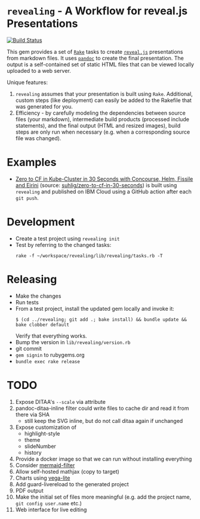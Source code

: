 # `revealing` - A Workflow for reveal.js Presentations

[![Build Status](https://travis-ci.org/suhlig/revealing.svg?branch=master)](https://travis-ci.org/suhlig/revealing)

This gem provides a set of [`Rake`](https://github.com/ruby/rake) tasks to create [`reveal.js`](https://revealjs.com) presentations from markdown files. It uses [`pandoc`](https://pandoc.org/) to create the final presentation. The output is a self-contained set of static HTML files that can be viewed locally uploaded to a web server.

Unique features:

1. `revealing` assumes that your presentation is built using `Rake`. Additional, custom steps (like deployment) can easily be added to the Rakefile that was generated for you.
1. Efficiency - by carefully modeling the dependencies between source files (your markdown), intermediate build products (processed include statements), and the final output (HTML and resized images), build steps are only run when necessary (e.g. when a corresponding source file was changed).

# Examples

* [Zero to CF in Kube-Cluster in 30 Seconds with Concourse, Helm, Fissile and Eirini](http://zero2cfin30s.eirini.cf/) (source: [suhlig/zero-to-cf-in-30-seconds](https://github.com/suhlig/zero-to-cf-in-30-seconds)) is built using `revealing` and published on IBM Cloud using a GitHub action after each `git push`.

# Development

* Create a test project using `revealing init`
* Test by referring to the changed tasks:
  ```console
  rake -f ~/workspace/revealing/lib/revealing/tasks.rb -T
  ```

# Releasing

* Make the changes
* Run tests
* From a test project, install the updated gem locally and invoke it:
  ```console
  $ (cd ../revealing; git add .; bake install) && bundle update && bake clobber default
  ```
  Verify that everything works.
* Bump the version in `lib/revealing/version.rb`
* git commit
* `gem signin` to rubygems.org
* `bundle exec rake release`

# TODO

1. Expose DITAA's `--scale` via attribute
1. pandoc-ditaa-inline filter could write files to cache dir and read it from there via SHA
   - still keep the SVG inline, but do not call ditaa again if unchanged
1. Expose customization of
   * highlight-style
   * theme
   * slideNumber
   * history
1. Provide a docker image so that we can run without installing everything
1. Consider [mermaid-filter](https://github.com/raghur/mermaid-filter)
1. Allow self-hosted mathjax (copy to target)
1. Charts using [vega-lite](https://vega.github.io/vega-lite/usage/embed.html)
1. Add guard-livereload to the generated project
1. PDF output
1. Make the initial set of files more meaningful (e.g. add the project name, `git config user.name` etc.)
1. Web interface for live editing
